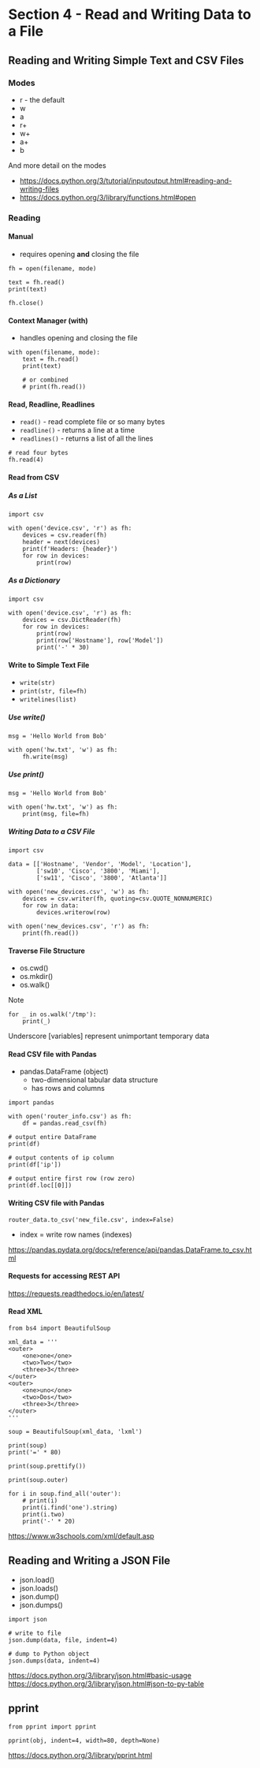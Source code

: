 # Section 4 - Read and Writing Data to a File

## Reading and Writing Simple Text and CSV Files

### Modes
* r - the default
* w
* a
* r+
* w+
* a+
* b

And more detail on the modes
* https://docs.python.org/3/tutorial/inputoutput.html#reading-and-writing-files
* https://docs.python.org/3/library/functions.html#open

### Reading

#### Manual

* requires opening **and** closing the file

```
fh = open(filename, mode)

text = fh.read()
print(text)

fh.close()
```

#### Context Manager (with)

* handles opening and closing the file

```
with open(filename, mode):
    text = fh.read()
    print(text)
    
    # or combined
    # print(fh.read())
```

#### Read, Readline, Readlines

* `read()` - read complete file or so many bytes
* `readline()` - returns a line at a time
* `readlines()` - returns a list of all the lines

```
# read four bytes
fh.read(4)
```

#### Read from CSV

##### As a List
```
import csv

with open('device.csv', 'r') as fh:
    devices = csv.reader(fh)
    header = next(devices)
    print(f'Headers: {header}')
    for row in devices:
        print(row)
```

##### As a Dictionary
```
import csv

with open('device.csv', 'r') as fh:
    devices = csv.DictReader(fh)
    for row in devices:
        print(row)
        print(row['Hostname'], row['Model'])
        print('-' * 30)
```

#### Write to Simple Text File

* `write(str)`
* `print(str, file=fh)`
* `writelines(list)`

##### Use write()

```
msg = 'Hello World from Bob'

with open('hw.txt', 'w') as fh:
    fh.write(msg)
```

##### Use print()

```
msg = 'Hello World from Bob'

with open('hw.txt', 'w') as fh:
    print(msg, file=fh)
```

##### Writing Data to a CSV File

```
import csv

data = [['Hostname', 'Vendor', 'Model', 'Location'],
        ['sw10', 'Cisco', '3800', 'Miami'],
        ['sw11', 'Cisco', '3800', 'Atlanta']]

with open('new_devices.csv', 'w') as fh:
    devices = csv.writer(fh, quoting=csv.QUOTE_NONNUMERIC)
    for row in data:
        devices.writerow(row)

with open('new_devices.csv', 'r') as fh:
    print(fh.read())
```

#### Traverse File Structure

* os.cwd()
* os.mkdir()
* os.walk()

> [!NOTE]
> ```
> for _ in os.walk('/tmp'):
>     print(_)
> ```
> 
> Underscore [variables] represent unimportant temporary data

#### Read CSV file with Pandas

* pandas.DataFrame (object)
    * two-dimensional tabular data structure
    * has rows and columns

```
import pandas

with open('router_info.csv') as fh:
    df = pandas.read_csv(fh)

# output entire DataFrame
print(df)

# output contents of ip column
print(df['ip'])

# output entire first row (row zero)
print(df.loc[[0]])

```

#### Writing CSV file with Pandas

`router_data.to_csv('new_file.csv', index=False)`

* index = write row names (indexes)

https://pandas.pydata.org/docs/reference/api/pandas.DataFrame.to_csv.html

#### Requests for accessing REST API

https://requests.readthedocs.io/en/latest/

#### Read XML

```
from bs4 import BeautifulSoup

xml_data = '''
<outer>
    <one>one</one>
    <two>Two</two>
    <three>3</three>
</outer>
<outer>
    <one>uno</one>
    <two>Dos</two>
    <three>3</three>
</outer>
'''

soup = BeautifulSoup(xml_data, 'lxml')

print(soup)
print('=' * 80)

print(soup.prettify())

print(soup.outer)

for i in soup.find_all('outer'):
    # print(i)
    print(i.find('one').string)
    print(i.two)
    print('-' * 20)
```

https://www.w3schools.com/xml/default.asp

## Reading and Writing a JSON File

* json.load()
* json.loads()
* json.dump()
* json.dumps()

```
import json

# write to file
json.dump(data, file, indent=4)

# dump to Python object
json.dumps(data, indent=4)
```

https://docs.python.org/3/library/json.html#basic-usage
https://docs.python.org/3/library/json.html#json-to-py-table

## pprint

```
from pprint import pprint

pprint(obj, indent=4, width=80, depth=None)
```

https://docs.python.org/3/library/pprint.html
